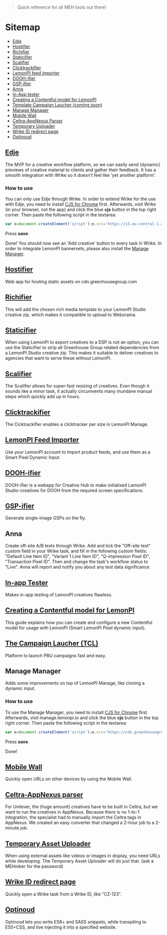 > Quick reference for all MEH tools out there!

# Sitemap

* [Edje](#edje)
* [Hostifier](#hostifier)
* [Richifier](#richifier)
* [Staticifier](#staticifier)
* [Scalifier](#scalifier)
* [Clicktrackifier](#clicktrackifier)
* [LemonPI feed importer](#lemonpifeedimporter)
* [DOOH-ifier](#dooh-ifier)
* [GSP-ifier](#gsp-ifier)
* [Anna](#anna)
* [In-App tester](#inapptester)
* [Creating a Contentful model for LemonPI](#contentfulforlemonpi)
* [Template Campaign Laucher (coming soon)](#templatecampaignlauncher)
* [Manage Manager](#managemanager)
* [Mobile Wall](#mobilewall)
* [Celtra-AppNexus Parser](#celtraappnexusparser)
* [Temporary Uploader](#temporaryuploader)
* [Wrike ID redirect page](#wrikeidredirect)
* [Optinoud](#optinoud)

## <a name="edje"></a>[Edje](http://edje.greenhousegroup.com)

The MVP for a creative workflow platform, so we can easily send (dynamic) previews of creative material to clients and gather their feedback. It has a smooth integration with Wrike so it doesn’t feel like ‘yet another platform’.

### How to use

You can only use Edje through Wrike. In order to extend Wrike for the use with Edje, you need to install [CJS for Chrome](https://chrome.google.com/webstore/detail/custom-javascript-for-web/poakhlngfciodnhlhhgnaaelnpjljija) first. Afterwards, visit Wrike (in your browser, not the app) and click the blue **cjs** button in the top right corner. Then paste the following script in the textarea:

```js
var e=document.createElement('script');e.src='https://s3.eu-central-1.amazonaws.com/ghg-tools/ghg-edje/wrike-edje.js',document.body.appendChild(e);
```

Press **save**.

Done! You should now see an 'Add creative' button to every task in Wrike. In order to integrate LemonPI bannersets, please also install the [Manage Manager](https://meh.greenhousegroup.com/#manage-manager).

## <a name="hostifier"></a>[Hostifier](https://meh-hostifier.herokuapp.com/)

Web app for hosting static assets on cdn.greenhousegroup.com

## <a name="richifier"></a>[Richifier](https://ghg-richifier-live.herokuapp.com/)

This will add the chosen rich media template to your LemonPI Studio creative zip, which makes it compatible to upload to Weborama.

## <a name="staticifier"></a>[Staticifier](https://ghg-staticifier-live.herokuapp.com/)

When using LemonPI to export creatives to a DSP is not an option, you can use the Staticifier to strip all Greenhouse Group related dependencies from a LemonPI Studio creative zip. This makes it suitable to deliver creatives to agencies that want to serve these without LemonPI.

## <a name="scalifier"></a>[Scalifier](https://ch-scalifier.herokuapp.com/)

The Scalifier allows for super-fast resizing of creatives. Even though it sounds like a minor task, it actually circumvents many mundane manual steps which quickly add up in hours.

## <a name="clicktrackifier"></a>[Clicktrackifier](http://clicktrackifier.greenhousegroup.com/)

The Cicktrackifier enables a clicktracker per size in LemonPI Manage.

## <a name="lemonpifeedimporter"></a>[LemonPI Feed Importer](https://ghg-lemonpi-feed-import-live.herokuapp.com)

Use your LemonPI account to import product feeds, and use them as a Smart Pixel Dynamic Input.

## <a name="dooh-ifier"></a>[DOOH-ifier](https://ch-doohifier.herokuapp.com/)

DOOH-ifier is a webapp for Creative Hub to make initialised LemonPI Studio-creatives for DOOH from the required screen specifications.

## <a name="gsp-ifier"></a>[GSP-ifier](https://meh-gspifier.herokuapp.com/)

Generate single-image GSPs on the fly.

## <a name="anna"></a>Anna

Create off-site A/B tests through Wrike. Add and tick the "Off-site test" custom field in your Wrike task, and fill in the following custom fields: "Default Line Item ID", "Variant 1 Line Item ID", "Q-impression Pixel ID", "Transaction Pixel ID". Then and change the task's workflow status to "Live". Anna will report and notify you about any test data significance.

## <a name="inapptester"></a>[In-app Tester](https://meh-inapp-testing.herokuapp.com/add.html)

Makes in-app testing of LemonPI creatives flawless.

## <a name="contentfulforlemonpi"></a>[Creating a Contentful model for LemonPI](https://docs.google.com/document/d/1Vyn5wKO7TH-lTXwbSnN6HNNGjJHsFE5hFlch81AMkO4/edit)

This guide explains how you can create and configure a new Contentful model for usage with LemonPI (Smart LemonPI Pixel dynamic input).

## <a name="templatecampaignlauncher"></a>[The Campaign Laucher (TCL)](http://tcl.meh.greenhousegroup.com)

Platform to launch PBU campaigns fast and easy.

## <a name="managemanager"></a>Manage Manager

Adds some improvements on top of LemonPI Manage, like cloning a dynamic input.

### How to use

To use the Manage Manager, you need to install [CJS for Chrome](https://chrome.google.com/webstore/detail/custom-javascript-for-web/poakhlngfciodnhlhhgnaaelnpjljija) first. Afterwards, visit manage.lemonpi.io and click the blue **cjs** button in the top right corner. Then paste the following script in the textarea:

```js
var e=document.createElement('script');e.src='https://cdn.greenhousegroup.com/ghg-nl/manage-manager/script.js',document.body.appendChild(e);
```

Press **save**.

Done!

## <a name="mobilewall"></a>[Mobile Wall](https://bit.ly/bmiwall2)

Quickly open URLs on other devices by using the Mobile Wall.

## <a name="celtraappnexusparser"></a>[Celtra-AppNexus parser](https://meh-celtra-appnexus-parser.herokuapp.com/)

For Unilever, the (huge amount) creatives have to be built in Celtra, but we want to run the creatives in AppNexus. Because there is no 1-to-1 integration, the specialist had to manually import the Celtra tags in AppNexus. We created an easy converter that changed a 2-hour job to a 2-minute job.

## <a name="temporaryuploader"></a>[Temporary Asset Uploader](https://temporary-asset-hoster.meh.greenhousegroup.com)

When using external assets like videos or images in display, you need URLs while developing. The Temporary Asset Uploader will do just that. (ask a MEHmber for the password)

## <a name="wrikeidredirect"></a>[Wrike ID redirect page](https://wrike.greenhousegroup.com/)

Quickly open a Wrike task from a Wrike ID, like "CZ-123".

## <a name="optinoud"></a>[Optinoud](https://www.npmjs.com/package/generator-optinoud)

Optinoud lets you write ES6+ and SASS snippets, while transpiling to ES5+CSS, and live injecting it into a specified website.

